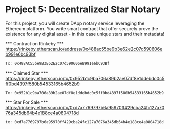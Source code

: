 # Project 5: Decentralized Star Notary

For this project, you will create DApp notary service leveraging the Ethereum platform. You write smart contract that offer securely prove the existence for any digital asset - in this case unique stars and their metadata!


*** Contract on Rinkeby ***
https://rinkeby.etherscan.io/address/0x488ac55be9b3e62e2c07d590606eb991e6bc93bf
```
Tx: 0x488AC55be9B3E62E2C07d590606eB991e6bC93Bf
```

*** Claimed Star ***
https://rinkeby.etherscan.io/tx/0x952b1c9ba706a89b2ae07df8e1ddebdc0c5ff0bd4397f580b54533165b4652b9
```
Tx: 0x952b1c9ba706a89b2ae07df8e1ddebdc0c5ff0bd4397f580b54533165b4652b9
```

*** Star For Sale ***
https://rinkeby.etherscan.io/tx/0xd7a7769797b6a95970ff429cba24fc127a7076a345db64b4e188ce4a0804718d
```
tx: 0xd7a7769797b6a95970ff429cba24fc127a7076a345db64b4e188ce4a0804718d
```

